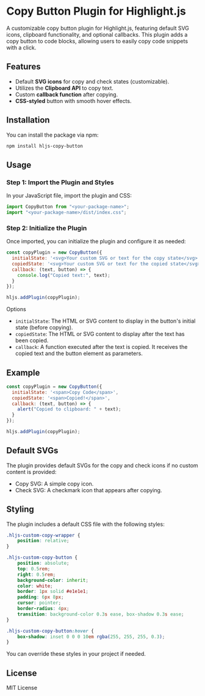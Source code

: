 # Copy Button Plugin for Highlight.js

A customizable copy button plugin for Highlight.js, featuring default SVG icons, clipboard functionality, and optional callbacks. This plugin adds a copy button to code blocks, allowing users to easily copy code snippets with a click.

## Features

- Default **SVG icons** for copy and check states (customizable).
- Utilizes the **Clipboard API** to copy text.
- Custom **callback function** after copying.
- **CSS-styled** button with smooth hover effects.

## Installation

You can install the package via npm:

```bash
npm install hljs-copy-button
```

## Usage
### Step 1: Import the Plugin and Styles
In your JavaScript file, import the plugin and CSS:

```javascript
import CopyButton from "<your-package-name>";
import "<your-package-name>/dist/index.css";
```

### Step 2: Initialize the Plugin
Once imported, you can initialize the plugin and configure it as needed:

```javascript
const copyPlugin = new CopyButton({
  initialState: '<svg>Your custom SVG or text for the copy state</svg>',
  copiedState: '<svg>Your custom SVG or text for the copied state</svg>',
  callback: (text, button) => {
    console.log("Copied text:", text);
  }
});

hljs.addPlugin(copyPlugin);
```

Options
- `initialState`: The HTML or SVG content to display in the button's initial state (before copying).
- `copiedState`: The HTML or SVG content to display after the text has been copied.
- `callback`: A function executed after the text is copied. It receives the copied text and the button element as parameters.

## Example
```javascript
const copyPlugin = new CopyButton({
  initialState: '<span>Copy Code</span>',
  copiedState: '<span>Copied!</span>',
  callback: (text, button) => {
    alert("Copied to clipboard: " + text);
  }
});

hljs.addPlugin(copyPlugin);
```

## Default SVGs
The plugin provides default SVGs for the copy and check icons if no custom content is provided:

- Copy SVG: A simple copy icon.
- Check SVG: A checkmark icon that appears after copying.

## Styling
The plugin includes a default CSS file with the following styles:

```css
.hljs-custom-copy-wrapper {
    position: relative;
}

.hljs-custom-copy-button {
    position: absolute;
    top: 0.5rem;
    right: 0.5rem;
    background-color: inherit;
    color: white;
    border: 1px solid #e1e1e1;
    padding: 6px 8px;
    cursor: pointer;
    border-radius: 4px;
    transition: background-color 0.3s ease, box-shadow 0.3s ease;
}

.hljs-custom-copy-button:hover {
    box-shadow: inset 0 0 0 10em rgba(255, 255, 255, 0.3);
}
```
You can override these styles in your project if needed.

## License
MIT License

